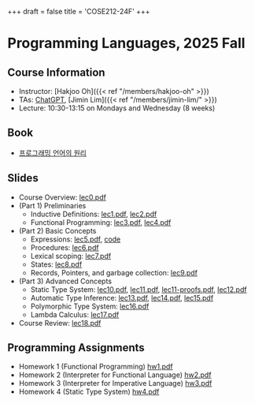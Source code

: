 +++
draft = false
title = 'COSE212-24F'
+++

# Programming Languages, 2025 Fall

## Course Information

- Instructor: [Hakjoo Oh]({{< ref "/members/hakjoo-oh" >}})
- TAs: [ChatGPT](https://chatgpt.com), [Jimin Lim]({{< ref "/members/jimin-lim/" >}})
- Lecture: 10:30-13:15 on Mondays and Wednesday (8 weeks)

## Book

- [프로그래밍 언어의 원리](./pl-book.pdf)

## Slides

- Course Overview: [lec0.pdf](./slides/lec0.pdf)
- (Part 1) Preliminaries
    - Inductive Definitions: [lec1.pdf](./slides/lec1.pdf), [lec2.pdf](./slides/lec2.pdf)
    - Functional Programming: [lec3.pdf](./slides/lec3.pdf), [lec4.pdf](./slides/lec4.pdf)
- (Part 2) Basic Concepts
    - Expressions: [lec5.pdf](./slides/lec5.pdf), [code](./code/let.ml)
    - Procedures: [lec6.pdf](./slides/lec6.pdf)
    - Lexical scoping: [lec7.pdf](./slides/lec7.pdf)
    - States: [lec8.pdf](./slides/lec8.pdf)
    - Records, Pointers, and garbage collection: [lec9.pdf](./slides/lec9.pdf)
- (Part 3) Advanced Concepts
    - Static Type System: [lec10.pdf](./slides/lec10.pdf), [lec11.pdf](./slides/lec11.pdf), [lec11-proofs.pdf](./slides/lec11-proofs.pdf), [lec12.pdf](./slides/lec12.pdf)
    - Automatic Type Inference: [lec13.pdf](./slides/lec13.pdf), [lec14.pdf](./slides/lec14.pdf), [lec15.pdf](./slides/lec15.pdf)
    - Polymorphic Type System: [lec16.pdf](./slides/lec16.pdf)
    - Lambda Calculus: [lec17.pdf](./slides/lec17.pdf)
- Course Review: [lec18.pdf](./slides/lec18.pdf)

## Programming Assignments
- Homework 1 (Functional Programming) [hw1.pdf](./hw/hw1.pdf) 
- Homework 2 (Interpreter for Functional Language) [hw2.pdf](./hw/hw2.pdf) 
- Homework 3 (Interpreter for Imperative Language) [hw3.pdf](./hw/hw3.pdf) 
- Homework 4 (Static Type System) [hw4.pdf](./hw/hw4.pdf) 


